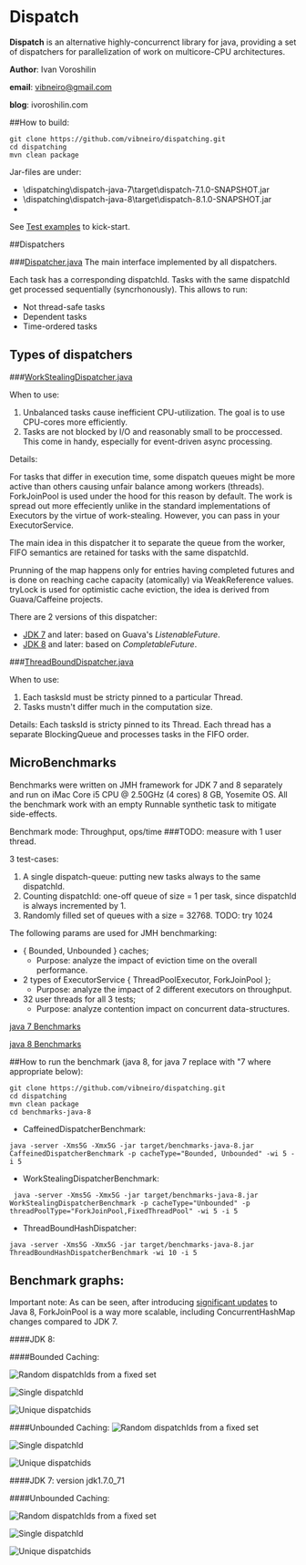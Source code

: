 # Dispatch
**Dispatch** is an alternative highly-concurrenct library for java, providing a set of dispatchers for parallelization of work on multicore-CPU architectures.

**Author**: Ivan Voroshilin

**email**: vibneiro@gmail.com

**blog**: ivoroshilin.com

##How to build:
```{r, engine='Shell', count_lines}
git clone https://github.com/vibneiro/dispatching.git
cd dispatching
mvn clean package
```

Jar-files are under:
  - \dispatching\dispatch-java-7\target\dispatch-7.1.0-SNAPSHOT.jar
  - \dispatching\dispatch-java-8\target\dispatch-8.1.0-SNAPSHOT.jar
  - 
See [Test examples](https://github.com/vibneiro/dispatching/tree/master/dispatch-java-8/src/test/java/vibneiro/dispatchers) to kick-start.

##Dispatchers

###[Dispatcher.java](https://github.com/vibneiro/dispatching/blob/master/dispatch-java-8/src/main/java/vibneiro/dispatchers/Dispatcher.java)
The main interface implemented by all dispatchers.

Each task has a corresponding dispatchId. Tasks with the same dispatchId get processed sequentially (syncrhonously).
This allows to run:
 - Not thread-safe tasks
 - Dependent tasks
 - Time-ordered tasks

## Types of dispatchers

###[WorkStealingDispatcher.java](https://github.com/vibneiro/dispatching/blob/master/dispatch-java-8/src/main/java/vibneiro/dispatchers/WorkStealingDispatcher.java)

When to use: 

1. Unbalanced tasks cause inefficient CPU-utilization. The goal is to use CPU-cores more efficiently.
2. Tasks are not blocked by I/O and reasonably small to be proccessed. This come in handy, especially for event-driven async processing. 

Details:

For tasks that differ in execution time, some dispatch queues might be more active than others causing unfair balance among workers (threads). ForkJoinPool is used under the hood for this reason by default. The work is spread out more effeciently unlike in the standard implementations of Executors by the virtue of work-stealing. However, you can pass in your ExecutorService.

The main idea in this dispatcher it to separate the queue from the worker, FIFO semantics are retained for tasks with the same dispatchId. 

Prunning of the map happens only for entries having completed futures and is done on reaching cache capacity (atomically) via WeakReference values. tryLock is used for optimistic cache eviction, the idea is derived from Guava/Caffeine projects.

There are 2 versions of this dispatcher:
 - [JDK 7](https://github.com/vibneiro/dispatching/blob/master/dispatch-java-7/src/main/java/vibneiro/dispatchers/WorkStealingDispatcher.java) and later: based on Guava's *ListenableFuture*.
 - [JDK 8](https://github.com/vibneiro/dispatching/blob/master/dispatch-java-8/src/main/java/vibneiro/dispatchers/WorkStealingDispatcher.java) and later: based on *CompletableFuture*.

###[ThreadBoundDispatcher.java](https://github.com/vibneiro/dispatching/blob/master/dispatch-java-8/src/main/java/vibneiro/dispatchers/ThreadBoundHashDispatcher.java)

When to use:

1. Each tasksId must be  stricty pinned to a particular Thread. 
2. Tasks mustn't differ much in the computation size.

Details:
Each tasksId is stricty pinned to its Thread. Each thread has a separate BlockingQueue and processes tasks in the FIFO order.

## MicroBenchmarks

Benchmarks were written on JMH framework for JDK 7 and 8 separately and run on iMac Core i5 CPU @ 2.50GHz (4 cores) 8 GB, Yosemite OS.
All the benchmark work with an empty Runnable synthetic task to mitigate side-effects.

Benchmark mode: Throughput, ops/time
###TODO: measure with 1 user thread.

3 test-cases: 
   1. A single dispatch-queue: putting new tasks always to the same dispatchId.
   2. Counting dispatchId: one-off queue of size = 1 per task, since dispatchId is always incremented by 1.
   3. Randomly filled set of queues with a size = 32768. TODO: try 1024

The following  params are used for JMH benchmarking:
 - { Bounded, Unbounded } caches; 
   * Purpose: analyze the impact of eviction time on the overall performance.
 - 2 types of ExecutorService { ThreadPoolExecutor, ForkJoinPool };
   * Purpose: analyze the impact of 2 different executors on throughput.
 - 32 user threads for all 3 tests;
   * Purpose: analyze contention impact on concurrent data-structures.

[java 7 Benchmarks](https://github.com/vibneiro/dispatching/tree/master/benchmarks-java-7)

[java 8 Benchmarks](https://github.com/vibneiro/dispatching/tree/master/benchmarks-java-8)

##How to run the benchmark (java 8, for java 7 replace with "7 where appropriate below):
```{r, engine='Shell', count_lines}
git clone https://github.com/vibneiro/dispatching.git
cd dispatching
mvn clean package
cd benchmarks-java-8
```

 - CaffeinedDispatcherBenchmark: 
```{r, engine='Shell', count_lines}
java -server -Xms5G -Xmx5G -jar target/benchmarks-java-8.jar CaffeinedDispatcherBenchmark -p cacheType="Bounded, Unbounded" -wi 5 -i 5
```

 - WorkStealingDispatcherBenchmark:
```{r, engine='Shell', count_lines}
 java -server -Xms5G -Xmx5G -jar target/benchmarks-java-8.jar WorkStealingDispatcherBenchmark -p cacheType="Unbounded" -p threadPoolType="ForkJoinPool,FixedThreadPool" -wi 5 -i 5
```

- ThreadBoundHashDispatcher:
```{r, engine='Shell', count_lines}
java -server -Xms5G -Xmx5G -jar target/benchmarks-java-8.jar ThreadBoundHashDispatcherBenchmark -wi 10 -i 5
```

## Benchmark graphs:

Important note:
As can be seen, after introducing [significant updates](http://openjdk.java.net/jeps/155) to Java 8, ForkJoinPool is a way more scalable, including ConcurrentHashMap changes compared to JDK 7.

####JDK 8:

####Bounded Caching:

![Random dispatchIds from a fixed set](https://cloud.githubusercontent.com/assets/3040823/8034389/e25c08fc-0def-11e5-84dd-b95140376a46.png)

![Single dispatchId](https://cloud.githubusercontent.com/assets/3040823/8034425/31a448b6-0df0-11e5-8517-e3c6e0eb2976.png)

![Unique dispatchids](https://cloud.githubusercontent.com/assets/3040823/8034434/48da9170-0df0-11e5-80d8-bfba759e75d7.png)

####Unbounded Caching:
![Random dispatchIds from a fixed set](https://cloud.githubusercontent.com/assets/3040823/8034902/f0904b68-0df4-11e5-9980-8be66eb471ea.png)

![Single dispatchId](https://cloud.githubusercontent.com/assets/3040823/8034903/f2284c50-0df4-11e5-8932-f9ea9d084de0.png)

![Unique dispatchids](https://cloud.githubusercontent.com/assets/3040823/8034892/e4e1d7be-0df4-11e5-9684-970f1f2fd706.png)

####JDK 7: version jdk1.7.0_71

####Unbounded Caching:

![Random dispatchIds from a fixed set](https://cloud.githubusercontent.com/assets/3040823/8080802/2c58486a-0f78-11e5-9e69-cb505e8df29d.png)

![Single dispatchId](https://cloud.githubusercontent.com/assets/3040823/8081150/2db6f596-0f7b-11e5-8fe8-bd43fff7695a.png)

![Unique dispatchids](https://cloud.githubusercontent.com/assets/3040823/8081173/66826874-0f7b-11e5-9e40-b06fae328b05.png)
